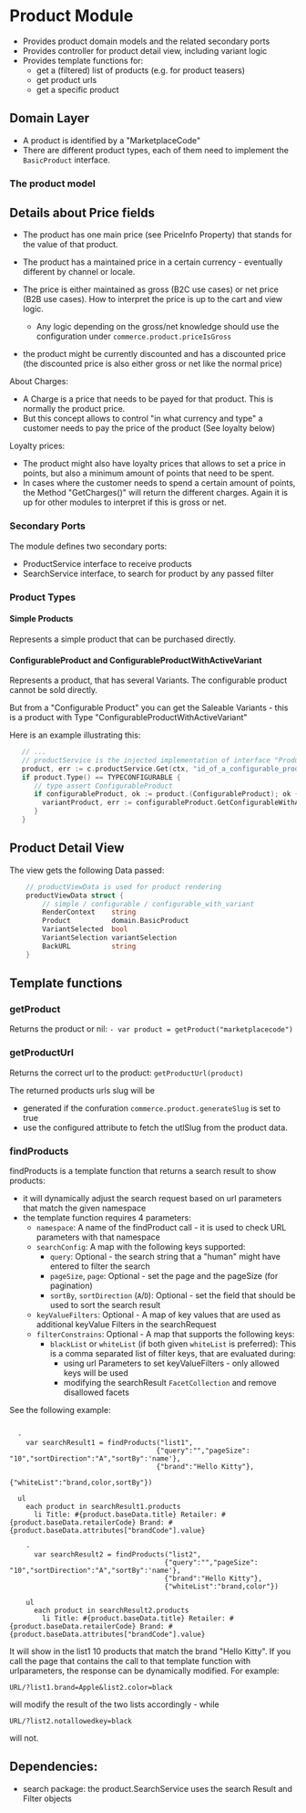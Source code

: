 # Product Module

* Provides product domain models and the related secondary ports
* Provides controller for product detail view, including variant logic
* Provides template functions for:
    * get a (filtered) list of products (e.g. for product teasers)
    * get product urls
    * get a specific product

## Domain Layer
* A product is identified by a "MarketplaceCode"
* There are different product types, each of them need to implement the `BasicProduct` interface.

### The product model


## Details about Price fields

* The product has one main price (see PriceInfo Property) that stands for the value of that product.
* The product has a maintained price in a certain currency - eventually different by channel or locale.
* The price is either maintained as gross (B2C use cases) or net price (B2B use cases). How to interpret the price is up to the cart and view logic. 
    * Any logic depending on the gross/net knowledge should use the configuration under `commerce.product.priceIsGross`

* the product might be currently discounted and has a discounted price (the discounted price is also either gross or net like the normal price)

About Charges:
* A Charge is a price that needs to be payed for that product. This is normally the product price.
* But this concept allows to control "in what currency and type" a customer needs to pay the price of the product (See loyalty below)

Loyalty prices:
* The product might also have loyalty prices that allows to set a price in points, but also a minimum amount of points that need to be spent.
* In cases where the customer needs to spend a certain amount of points, the Method "GetCharges()" will return the different charges. Again it is up for other modules to interpret if this is gross or net.

### Secondary Ports
The module defines two secondary ports:

* ProductService interface to receive products
* SearchService interface, to search for product by any passed filter

### Product Types

#### Simple Products
Represents a simple product that can be purchased directly.

#### ConfigurableProduct and ConfigurableProductWithActiveVariant
Represents a product, that has several Variants. The configurable product cannot be sold directly.

But from a "Configurable Product" you can get the Saleable Variants - this is a product with Type "ConfigurableProductWithActiveVariant"

Here is an example illustrating this:

```go
   // ...
   // productService is the injected implementation of interface "ProductService"
   product, err := c.productService.Get(ctx, "id_of_a_configurable_product")
   if product.Type() == TYPECONFIGURABLE {
      // type assert ConfigurableProduct
      if configurableProduct, ok := product.(ConfigurableProduct); ok {
        variantProduct, err := configurableProduct.GetConfigurableWithActiveVariant("id_of_an_variant")
      }
   }
```

## Product Detail View

The view gets the following Data passed:

```go
    // productViewData is used for product rendering
    productViewData struct {
        // simple / configurable / configurable_with_variant
        RenderContext    string
        Product          domain.BasicProduct
        VariantSelected  bool
        VariantSelection variantSelection
        BackURL          string
    }
```

## Template functions

### getProduct

Returns the product or nil:
`- var product = getProduct("marketplacecode")`


### getProductUrl

Returns the correct url to the product:
`getProductUrl(product)`

The returned products urls slug will be

* generated if the confuration `commerce.product.generateSlug` is set to true
* use the configured attribute to fetch the utlSlug from the product data.

### findProducts

findProducts is a template function that returns a search result to show products:
* it will dynamically adjust the search request based on url parameters that match the given namespace
* the template function requires 4 parameters:
    * `namespace`: A name of the findProduct call - it is used to check URL parameters with that namespace
    * `searchConfig`: A map with the following keys supported:
        * `query`: Optional - the search string that a "human" might have entered to filter the search
        * `pageSize`, `page`: Optional - set the page and the pageSize (for pagination)
        * `sortBy`, `sortDirection` (`A`/`D`): Optional - set the field that should be used to sort the search result
    * `keyValueFilters`: Optional - A map of key values that are used as additional keyValue Filters in the searchRequest
    * `filterConstrains`: Optional - A map that supports the following keys:
        * `blackList` or `whiteList` (if both given `whiteList` is preferred): This is a comma separated list of filter keys, that are evaluated during:
            * using url Parameters to set keyValueFilters - only allowed keys will be used
            * modifying the searchResult `FacetCollection` and remove disallowed facets

See the following example:
```pug

  - 
    var searchResult1 = findProducts("list1",
                                    {"query":"","pageSize": "10","sortDirection":"A","sortBy":'name'},
                                    {"brand":"Hello Kitty"},
                                    {"whiteList":"brand,color,sortBy"})

  ul
    each product in searchResult1.products
      li Title: #{product.baseData.title} Retailer: #{product.baseData.retailerCode} Brand: #{product.baseData.attributes["brandCode"].value}
      
    - 
      var searchResult2 = findProducts("list2",
                                      {"query":"","pageSize": "10","sortDirection":"A","sortBy":'name'},
                                      {"brand":"Hello Kitty"},
                                      {"whiteList":"brand,color"})
  
    ul
      each product in searchResult2.products
        li Title: #{product.baseData.title} Retailer: #{product.baseData.retailerCode} Brand: #{product.baseData.attributes["brandCode"].value}
```

It will show in the list1 10 products that match the brand "Hello Kitty".
If you call the page that contains the call to that template function with urlparameters, the response can be dynamically modified.
For example:

`URL/?list1.brand=Apple&list2.color=black`

will modify the result of the two lists accordingly - while

`URL/?list2.notallowedkey=black`

will not.


## Dependencies:
* search package: the product.SearchService uses the search Result and Filter objects
